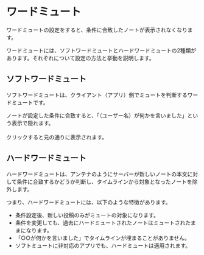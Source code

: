 # ワードミュート

ワードミュートの設定をすると、条件に合致したノートが表示されなくなります。

ワードミュートには、ソフトワードミュートとハードワードミュートの2種類があります。それぞれについて設定の方法と挙動を説明します。

## ソフトワードミュート

ソフトワードミュートは、クライアント（アプリ）側でミュートを判断するワードミュートです。

ノートが設定した条件に合致すると、「（ユーザー名）が何かを言いました」という表示で隠れます。\
\
クリックすると元の通りに表示されます。

## ハードワードミュート

ハードワードミュートは、アンテナのようにサーバーが新しいノートの本文に対して条件に合致するかどうか判断し、タイムラインから対象となったノートを除外します。

つまり、ハードワードミュートには、以下のような特徴があります。

- 条件設定後、新しい投稿のみがミュートの対象になります。
- 条件を変更しても、過去にハードミュートされたノートはミュートされたままになります。
- 「○○が何かを言いました」でタイムラインが埋まることがありません。
- ソフトミュートに非対応のアプリでも、ハードミュートは適用されます。
